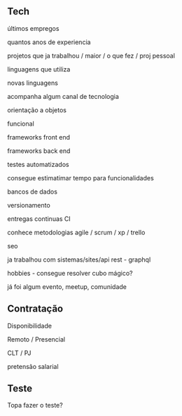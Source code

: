 ## Tech

últimos empregos

quantos anos de experiencia

projetos que ja trabalhou / maior / o que fez / proj pessoal

linguagens que utiliza

novas linguagens

acompanha algum canal de tecnologia

orientação a objetos

funcional

frameworks front end

frameworks back end

testes automatizados

consegue estimatimar tempo para funcionalidades

bancos de dados

versionamento

entregas continuas CI

conhece metodologias agile / scrum / xp / trello

seo

ja trabalhou com sistemas/sites/api rest - graphql

hobbies - consegue resolver cubo mágico?

já foi algum evento, meetup, comunidade

## Contratação

Disponibilidade

Remoto / Presencial

CLT / PJ

pretensão salarial

## Teste

Topa fazer o teste?
